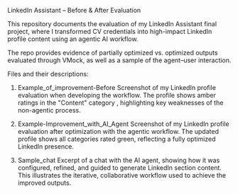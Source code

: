 LinkedIn Assistant – Before & After Evaluation

This repository documents the evaluation of my LinkedIn Assistant final project, where I transformed CV credentials into high-impact LinkedIn profile content using an agentic AI workflow.

The repo provides evidence of partially optimized vs. optimized outputs evaluated through VMock, as well as a sample of the agent–user interaction.

Files and their descriptions: 

1) Example_of_improvement-Before
Screenshot of my LinkedIn profile evaluation when developing the workflow. The profile shows amber ratings in the "Content" category , highlighting key weaknesses of the non-agentic process.

2) Example-Improvement_with_AI_Agent
Screenshot of my LinkedIn profile evaluation after optimization with the agentic workflow. The updated profile shows all categories rated green, reflecting a fully optimized LinkedIn presence.

3) Sample_chat
Excerpt of a chat with the AI agent, showing how it was configured, refined, and guided to generate LinkedIn section content. This illustrates the iterative, collaborative workflow used to achieve the improved outputs.
